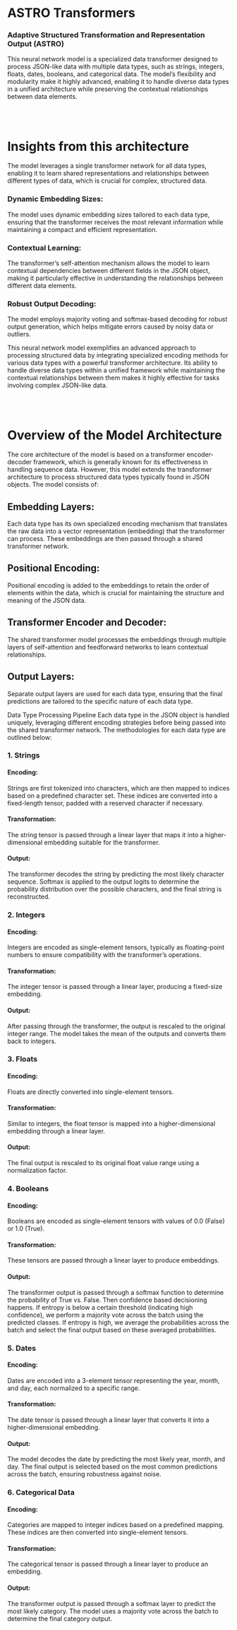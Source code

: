 # ASTRO Transformers

### Adaptive Structured Transformation and Representation Output (ASTRO)

This neural network model is a specialized data transformer designed to process JSON-like data with multiple data types, such as strings, integers, floats, dates, booleans, and categorical data. The model’s flexibility and modularity make it highly advanced, enabling it to handle diverse data types in a unified architecture while preserving the contextual relationships between data elements.

<br></br>

# Insights from this architecture

The model leverages a single transformer network for all data types, enabling it to learn shared representations and relationships between different types of data, which is crucial for complex, structured data.

### Dynamic Embedding Sizes:

The model uses dynamic embedding sizes tailored to each data type, ensuring that the transformer receives the most relevant information while maintaining a compact and efficient representation.

### Contextual Learning:

The transformer’s self-attention mechanism allows the model to learn contextual dependencies between different fields in the JSON object, making it particularly effective in understanding the relationships between different data elements.

### Robust Output Decoding:

The model employs majority voting and softmax-based decoding for robust output generation, which helps mitigate errors caused by noisy data or outliers.

This neural network model exemplifies an advanced approach to processing structured data by integrating specialized encoding methods for various data types with a powerful transformer architecture. Its ability to handle diverse data types within a unified framework while maintaining the contextual relationships between them makes it highly effective for tasks involving complex JSON-like data.

<br></br>

# Overview of the Model Architecture

The core architecture of the model is based on a transformer encoder-decoder framework, which is generally known for its effectiveness in handling sequence data. However, this model extends the transformer architecture to process structured data types typically found in JSON objects. The model consists of:

## Embedding Layers:

Each data type has its own specialized encoding mechanism that translates the raw data into a vector representation (embedding) that the transformer can process. These embeddings are then passed through a shared transformer network.

## Positional Encoding:

Positional encoding is added to the embeddings to retain the order of elements within the data, which is crucial for maintaining the structure and meaning of the JSON data.

## Transformer Encoder and Decoder:

The shared transformer model processes the embeddings through multiple layers of self-attention and feedforward networks to learn contextual relationships.

## Output Layers:

Separate output layers are used for each data type, ensuring that the final predictions are tailored to the specific nature of each data type.

Data Type Processing Pipeline
Each data type in the JSON object is handled uniquely, leveraging different encoding strategies before being passed into the shared transformer network. The methodologies for each data type are outlined below:

### 1. Strings

#### Encoding:

Strings are first tokenized into characters, which are then mapped to indices based on a predefined character set. These indices are converted into a fixed-length tensor, padded with a reserved character if necessary.

#### Transformation:

The string tensor is passed through a linear layer that maps it into a higher-dimensional embedding suitable for the transformer.

#### Output:

The transformer decodes the string by predicting the most likely character sequence. Softmax is applied to the output logits to determine the probability distribution over the possible characters, and the final string is reconstructed.

### 2. Integers

#### Encoding:

Integers are encoded as single-element tensors, typically as floating-point numbers to ensure compatibility with the transformer’s operations.

#### Transformation:

The integer tensor is passed through a linear layer, producing a fixed-size embedding.

#### Output:

After passing through the transformer, the output is rescaled to the original integer range. The model takes the mean of the outputs and converts them back to integers.

### 3. Floats

#### Encoding:

Floats are directly converted into single-element tensors.

#### Transformation:

Similar to integers, the float tensor is mapped into a higher-dimensional embedding through a linear layer.

#### Output:

The final output is rescaled to its original float value range using a normalization factor.

### 4. Booleans

#### Encoding:

Booleans are encoded as single-element tensors with values of 0.0 (False) or 1.0 (True).

#### Transformation:

These tensors are passed through a linear layer to produce embeddings.

#### Output:

The transformer output is passed through a softmax function to determine the probability of True vs. False. Then confidence based decisioning happens. If entropy is below a certain threshold (indicating high confidence), we perform a majority vote across the batch using the predicted classes. If entropy is high, we average the probabilities across the batch and select the final output based on these averaged probabilities.

### 5. Dates

#### Encoding:

Dates are encoded into a 3-element tensor representing the year, month, and day, each normalized to a specific range.

#### Transformation:

The date tensor is passed through a linear layer that converts it into a higher-dimensional embedding.

#### Output:

The model decodes the date by predicting the most likely year, month, and day. The final output is selected based on the most common predictions across the batch, ensuring robustness against noise.

### 6. Categorical Data

#### Encoding:

Categories are mapped to integer indices based on a predefined mapping. These indices are then converted into single-element tensors.

#### Transformation:

The categorical tensor is passed through a linear layer to produce an embedding.

#### Output:

The transformer output is passed through a softmax layer to predict the most likely category. The model uses a majority vote across the batch to determine the final category output.
